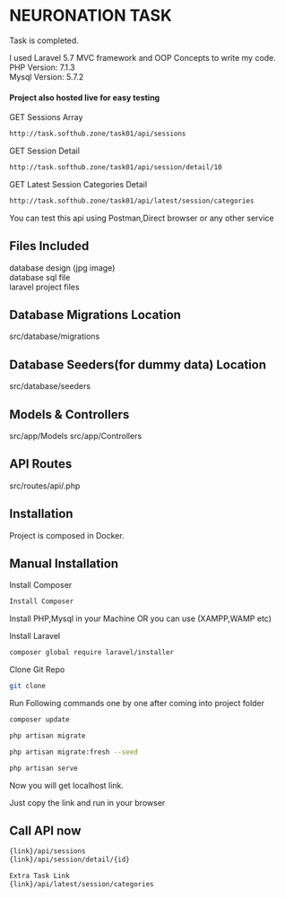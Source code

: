 # NEURONATION TASK

Task is completed.

I used Laravel 5.7 MVC framework and OOP Concepts to write my code.<br/>
PHP Version: 7.1.3<br/>
Mysql Version: 5.7.2

#### Project also hosted live for easy testing
GET Sessions Array
```bash
http://task.softhub.zone/task01/api/sessions
```

GET Session Detail
```bash
http://task.softhub.zone/task01/api/session/detail/10
```

GET Latest Session Categories Detail
```bash
http://task.softhub.zone/task01/api/latest/session/categories
```

You can test this api using Postman,Direct browser or any other service

## Files Included
database design (jpg image)<br/>
database sql file<br/>
laravel project files

## Database Migrations Location
 src/database/migrations

## Database Seeders(for dummy data) Location
 src/database/seeders

## Models & Controllers
  src/app/Models
  src/app/Controllers

## API Routes
src/routes/api/.php

## Installation

Project is composed in Docker.

## Manual Installation
Install Composer
```bash
Install Composer
```

Install PHP,Mysql in your Machine OR you can use (XAMPP,WAMP etc)

Install Laravel
```bash
composer global require laravel/installer
```


Clone Git Repo
```bash
git clone
```

Run Following commands one by one after coming into project folder
```bash
composer update

php artisan migrate

php artisan migrate:fresh --seed

php artisan serve
```

Now you will get localhost link.

Just copy the link and run in your browser

## Call API now
```bash
{link}/api/sessions
{link}/api/session/detail/{id}

Extra Task Link
{link}/api/latest/session/categories
```
